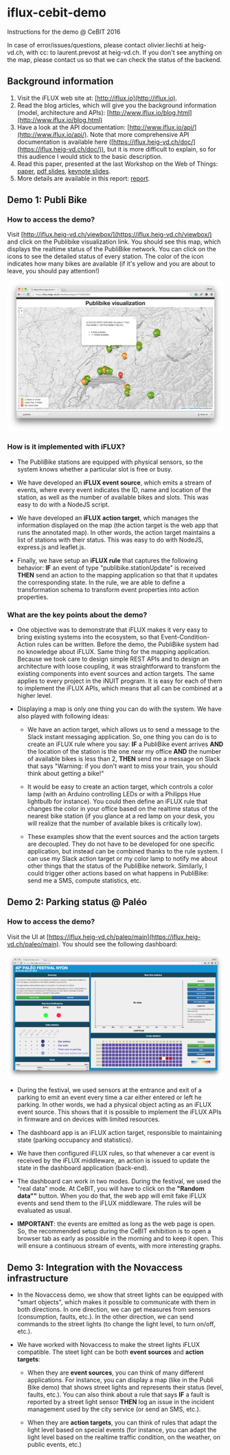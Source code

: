 # iflux-cebit-demo

Instructions for the demo @ CeBIT 2016

In case of error/issues/questions, please contact olivier.liechti at heig-vd.ch, with cc: to laurent.prevost at heig-vd.ch. If you don't see anything on the map, please contact us so that we can check the status of the backend.

## Background information

1. Visit the iFLUX web site at: [http://iflux.io](http://iflux.io).
2. Read the blog articles, which will give you the background information (model, architecture and APIs): [http://www.iflux.io/blog.html](http://www.iflux.io/blog.html)
3. Have a look at the API documentation: [http://www.iflux.io/api/](http://www.iflux.io/api/). Note that more comprehensive API documentation is available here ([https://iflux.heig-vd.ch/doc/](https://iflux.heig-vd.ch/doc/)), but it is more difficult to explain, so for this audience I would stick to the basic description.
3. Read this paper, presented at the last Workshop on the Web of Things: [paper](./papers/WoT2015.pdf), [pdf slides](./papers/iFLUX.pdf), [keynote slides](./papers/iFLUX.key).
4. More details are available in this report: [report](./papers/report.pdf).

## Demo 1: Publi Bike

### How to access the demo?

Visit [http://iflux.heig-vd.ch/viewbox/](https://iflux.heig-vd.ch/viewbox/) and click on the Publibike visualization link. You should see this map, which displays the realtime status of the PubliBike network. You can click on the icons to see the detailed status of every station. The color of the icon indicates how many bikes are available (if it's yellow and you are about to leave, you should pay attention!)

![image](./images/publibike.png)

### How is it implemented with iFLUX?

* The PubliBike stations are equipped with physical sensors, so the system knows whether a particular slot is free or busy. 

* We have developed an **iFLUX event source**, which emits a stream of events, where every event indicates the ID, name and location of the station, as well as the number of available bikes and slots. This was easy to do with a NodeJS script.

* We have developed an **iFLUX action target**, which manages the information displayed on the map (the action target is the web app that runs the annotated map). In other words, the action target maintains a list of stations with their status. This was easy to do with NodeJS, express.js and leaflet.js.

* Finally, we have setup an **iFLUX rule** that captures the following behavior: **IF** an event of type "publibike.stationUpdate" is received **THEN** send an action to the mapping application so that that it updates the corresponding state. In the rule, we are able to define a transformation schema to transform event properties into action properties.


### What are the key points about the demo?

* One objective was to demonstrate that iFLUX makes it very easy to bring existing systems into the ecosystem, so that Event-Condition-Action rules can be written. Before the demo, the PubliBike system had no knowledge about iFLUX. Same thing for the mapping application. Because we took care to design simple REST APIs and to design an architecture with loose coupling, it was straightforward to transform the existing components into event sources and action targets. The same applies to every project in the iNUIT program. It is easy for each of them to implement the iFLUX APIs, which means that all can be combined at a higher level.

* Displaying a map is only one thing you can do with the system. We have also played with following ideas:

  * We have an action target, which allows us to send a message to the Slack instant messaging application. So, one thing you can do is to create an iFLUX rule where you say: **IF** a PubliBike event arrives **AND** the location of the station is the one near my office **AND** the number of available bikes is less than 2, **THEN** send me a message on Slack that says "Warning: if you don't want to miss your train, you should think about getting a bike!"
  
  * It would be easy to create an action target, which controls a color lamp (with an Arduino controlling LEDs or with a Philipps Hue lightbulb for instance). You could then define an iFLUX rule that changes the color in your office based on the realtime status of the nearest bike station (if you glance at a red lamp on your desk, you will realize that the number of available bikes is critically low).
  
  * These examples show that the event sources and the action targets are decoupled. They do not have to be developed for one specific application, but instead can be combined thanks to the rule system. I can use my Slack action target or my color lamp to notify me about other things that the status of the PubliBike network. Similarly, I could trigger other actions based on what happens in PubliBike: send me a SMS, compute statistics, etc.
  
## Demo 2: Parking status @ Paléo

### How to access the demo?

Visit the UI at [https://iflux.heig-vd.ch/paleo/main](https://iflux.heig-vd.ch/paleo/main). You should see the following dashboard:

![image](./images/paleo.png)

* During the festival, we used sensors at the entrance and exit of a parking to emit an event every time a car either entered or left he parking. In other words, we had a physical object acting as an iFLUX event source. This shows that it is possible to implement the iFLUX APIs in firmware and on devices with limited resources.

* The dashboard app is an iFLUX action target, responsible to maintaining state (parking occupancy and statistics).

* We have then configured iFLUX rules, so that whenever a car event is received by the iFLUX middleware, an action is issued to update the state in the dashboard application (back-end).

* The dashboard can work in two modes. During the festival, we used the "real data" mode. At CeBIT, you will have to click on the **"Random data""** button. When you do that, the web app will emit fake iFLUX events and send them to the iFLUX middleware. The rules will be evaluated as usual.

* **IMPORTANT**: the events are emitted as long as the web page is open. So, the recommended setup during the CeBIT exhibition is to open a browser tab as early as possible in the morning and to keep it open. This will ensure a continuous stream of events, with more interesting graphs.


## Demo 3: Integration with the Novaccess infrastructure

* In the Novaccess demo, we show that street lights can be equipped with "smart objects", which makes it possible to communicate with them in both directions. In one direction, we can get measures from sensors (consumption, faults, etc.). In the other direction, we can send commands to the street lights (to change the light level, to turn on/off, etc.).

* We have worked with Novaccess to make the street lights iFLUX compatible. The steet light can be both **event sources** and **action targets**:

  * When they are **event sources**, you can think of many different applications. For instance, you can display a map (like in the Publi Bike demo) that shows street lights and represents their status (level, faults, etc.). You can also think about a rule that says **IF** a fault is reported by a street light sensor **THEN** log an issue in the incident management used by the city service (or send an SMS, etc.).
  
  * When they are **action targets**, you can think of rules that adapt the light level based on special events (for instance, you can adapt the light level based on the realtime traffic condition, on the weather, on public events, etc.)




